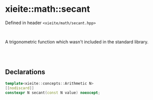 # xieite::math::secant
Defined in header `<xieite/math/secant.hpp>`

<br/>

A trigonometric function which wasn't included in the standard library.

<br/><br/>

## Declarations
```cpp
template<xieite::concepts::Arithmetic N>
[[nodiscard]]
constexpr N secant(const N value) noexcept;
```
